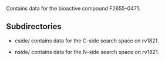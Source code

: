 Contains data for the bioactive compound F2655-0471.

## Subdirectories

- cside/ contains data for the C-side search space on rv1821.

- nside/ contains data for the N-side search space on rv1821.

